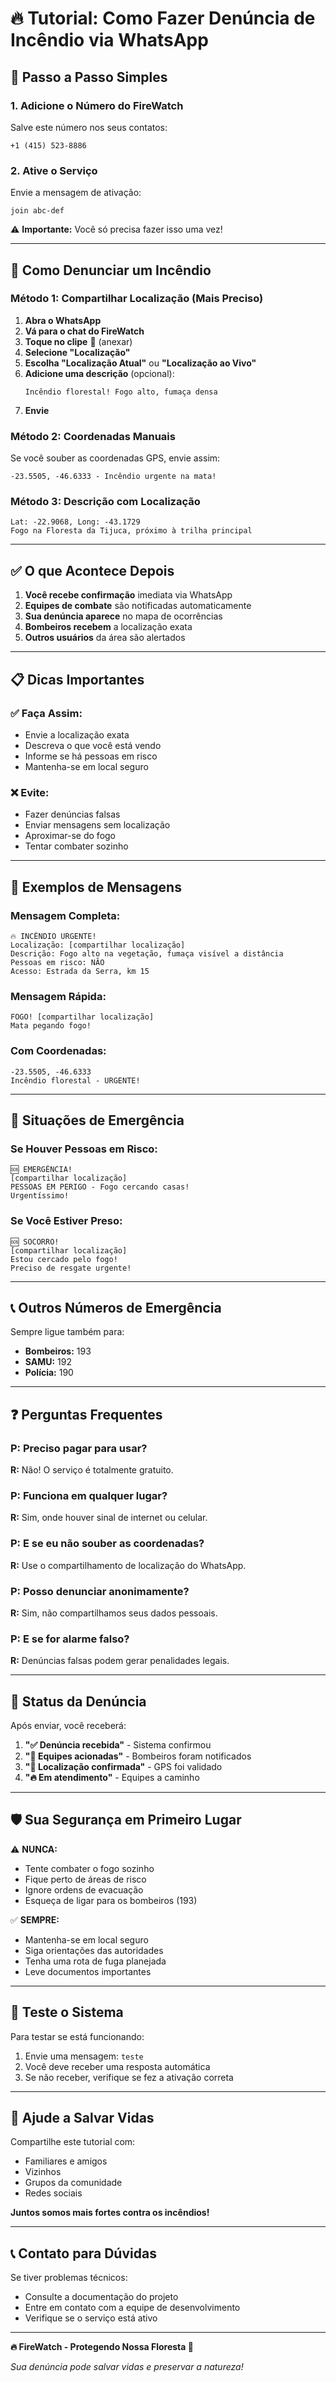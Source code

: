 # 🔥 Tutorial: Como Fazer Denúncia de Incêndio via WhatsApp

## 📱 Passo a Passo Simples

### 1. Adicione o Número do FireWatch
Salve este número nos seus contatos:
```
+1 (415) 523-8886
```

### 2. Ative o Serviço
Envie a mensagem de ativação:
```
join abc-def
```

⚠️ **Importante:** Você só precisa fazer isso uma vez!

---

## 🚨 Como Denunciar um Incêndio

### Método 1: Compartilhar Localização (Mais Preciso)

1. **Abra o WhatsApp**
2. **Vá para o chat do FireWatch**
3. **Toque no clipe** 📎 (anexar)
4. **Selecione "Localização"**
5. **Escolha "Localização Atual"** ou **"Localização ao Vivo"**
6. **Adicione uma descrição** (opcional):
   ```
   Incêndio florestal! Fogo alto, fumaça densa
   ```
7. **Envie**

### Método 2: Coordenadas Manuais

Se você souber as coordenadas GPS, envie assim:
```
-23.5505, -46.6333 - Incêndio urgente na mata!
```

### Método 3: Descrição com Localização

```
Lat: -22.9068, Long: -43.1729
Fogo na Floresta da Tijuca, próximo à trilha principal
```

---

## ✅ O que Acontece Depois

1. **Você recebe confirmação** imediata via WhatsApp
2. **Equipes de combate** são notificadas automaticamente
3. **Sua denúncia aparece** no mapa de ocorrências
4. **Bombeiros recebem** a localização exata
5. **Outros usuários** da área são alertados

---

## 📋 Dicas Importantes

### ✅ Faça Assim:
- Envie a localização exata
- Descreva o que você está vendo
- Informe se há pessoas em risco
- Mantenha-se em local seguro

### ❌ Evite:
- Fazer denúncias falsas
- Enviar mensagens sem localização
- Aproximar-se do fogo
- Tentar combater sozinho

---

## 💬 Exemplos de Mensagens

### Mensagem Completa:
```
🔥 INCÊNDIO URGENTE!
Localização: [compartilhar localização]
Descrição: Fogo alto na vegetação, fumaça visível a distância
Pessoas em risco: NÃO
Acesso: Estrada da Serra, km 15
```

### Mensagem Rápida:
```
FOGO! [compartilhar localização]
Mata pegando fogo!
```

### Com Coordenadas:
```
-23.5505, -46.6333
Incêndio florestal - URGENTE!
```

---

## 🚨 Situações de Emergência

### Se Houver Pessoas em Risco:
```
🆘 EMERGÊNCIA! 
[compartilhar localização]
PESSOAS EM PERIGO - Fogo cercando casas!
Urgentíssimo!
```

### Se Você Estiver Preso:
```
🆘 SOCORRO!
[compartilhar localização]
Estou cercado pelo fogo!
Preciso de resgate urgente!
```

---

## 📞 Outros Números de Emergência

Sempre ligue também para:
- **Bombeiros:** 193
- **SAMU:** 192
- **Polícia:** 190

---

## ❓ Perguntas Frequentes

### P: Preciso pagar para usar?
**R:** Não! O serviço é totalmente gratuito.

### P: Funciona em qualquer lugar?
**R:** Sim, onde houver sinal de internet ou celular.

### P: E se eu não souber as coordenadas?
**R:** Use o compartilhamento de localização do WhatsApp.

### P: Posso denunciar anonimamente?
**R:** Sim, não compartilhamos seus dados pessoais.

### P: E se for alarme falso?
**R:** Denúncias falsas podem gerar penalidades legais.

---

## 🔄 Status da Denúncia

Após enviar, você receberá:

1. **"✅ Denúncia recebida"** - Sistema confirmou
2. **"🚒 Equipes acionadas"** - Bombeiros foram notificados  
3. **"📍 Localização confirmada"** - GPS foi validado
4. **"🔥 Em atendimento"** - Equipes a caminho

---

## 🛡️ Sua Segurança em Primeiro Lugar

⚠️ **NUNCA:**
- Tente combater o fogo sozinho
- Fique perto de áreas de risco
- Ignore ordens de evacuação
- Esqueça de ligar para os bombeiros (193)

✅ **SEMPRE:**
- Mantenha-se em local seguro
- Siga orientações das autoridades
- Tenha uma rota de fuga planejada
- Leve documentos importantes

---

## 📱 Teste o Sistema

Para testar se está funcionando:
1. Envie uma mensagem: `teste`
2. Você deve receber uma resposta automática
3. Se não receber, verifique se fez a ativação correta

---

## 🤝 Ajude a Salvar Vidas

Compartilhe este tutorial com:
- Familiares e amigos
- Vizinhos
- Grupos da comunidade
- Redes sociais

**Juntos somos mais fortes contra os incêndios!**

---

## 📞 Contato para Dúvidas

Se tiver problemas técnicos:
- Consulte a documentação do projeto
- Entre em contato com a equipe de desenvolvimento
- Verifique se o serviço está ativo

---

**🔥 FireWatch - Protegendo Nossa Floresta 🌳**

*Sua denúncia pode salvar vidas e preservar a natureza!*